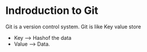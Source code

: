 # Indroduction to Git

Git is a version control system.
Git is like Key value store

- Key --> Hashof the data
- Value --> Data.

